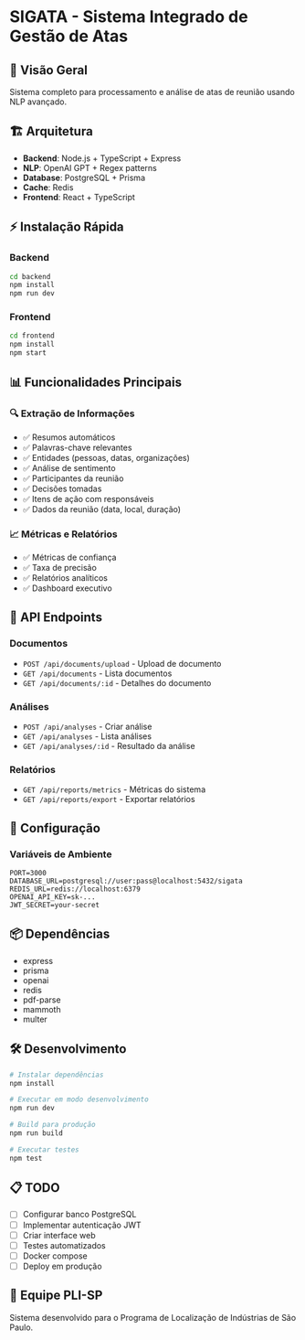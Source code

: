 # SIGATA - Sistema Integrado de Gestão de Atas

## 🎯 Visão Geral
Sistema completo para processamento e análise de atas de reunião usando NLP avançado.

## 🏗️ Arquitetura
- **Backend**: Node.js + TypeScript + Express
- **NLP**: OpenAI GPT + Regex patterns  
- **Database**: PostgreSQL + Prisma
- **Cache**: Redis
- **Frontend**: React + TypeScript

## ⚡ Instalação Rápida

### Backend
```bash
cd backend
npm install
npm run dev
```

### Frontend  
```bash
cd frontend
npm install
npm start
```

## 📊 Funcionalidades Principais

### 🔍 Extração de Informações
- ✅ Resumos automáticos
- ✅ Palavras-chave relevantes
- ✅ Entidades (pessoas, datas, organizações)
- ✅ Análise de sentimento
- ✅ Participantes da reunião
- ✅ Decisões tomadas
- ✅ Itens de ação com responsáveis
- ✅ Dados da reunião (data, local, duração)

### 📈 Métricas e Relatórios
- ✅ Métricas de confiança
- ✅ Taxa de precisão
- ✅ Relatórios analíticos
- ✅ Dashboard executivo

## 🚀 API Endpoints

### Documentos
- `POST /api/documents/upload` - Upload de documento
- `GET /api/documents` - Lista documentos
- `GET /api/documents/:id` - Detalhes do documento

### Análises
- `POST /api/analyses` - Criar análise
- `GET /api/analyses` - Lista análises
- `GET /api/analyses/:id` - Resultado da análise

### Relatórios
- `GET /api/reports/metrics` - Métricas do sistema
- `GET /api/reports/export` - Exportar relatórios

## 🔧 Configuração

### Variáveis de Ambiente
```env
PORT=3000
DATABASE_URL=postgresql://user:pass@localhost:5432/sigata
REDIS_URL=redis://localhost:6379
OPENAI_API_KEY=sk-...
JWT_SECRET=your-secret
```

## 📦 Dependências
- express
- prisma
- openai
- redis
- pdf-parse
- mammoth
- multer

## 🛠️ Desenvolvimento
```bash
# Instalar dependências
npm install

# Executar em modo desenvolvimento
npm run dev

# Build para produção
npm run build

# Executar testes
npm test
```

## 📋 TODO
- [ ] Configurar banco PostgreSQL
- [ ] Implementar autenticação JWT
- [ ] Criar interface web
- [ ] Testes automatizados
- [ ] Docker compose
- [ ] Deploy em produção

## 👥 Equipe PLI-SP
Sistema desenvolvido para o Programa de Localização de Indústrias de São Paulo.
